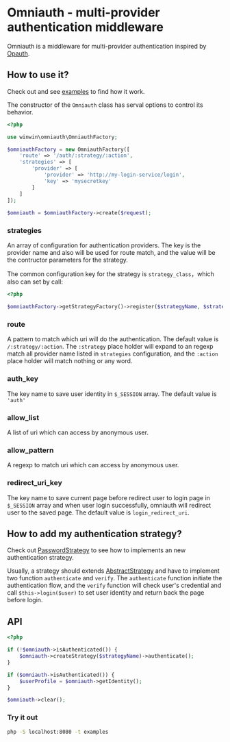 # Omniauth - multi-provider authentication middleware

Omniauth is a middleware for multi-provider authentication inspired by [Opauth](http://opauth.org).

## How to use it?

Check out and see [examples](examples/index.php) to find how it work.

The constructor of the `Omniauth` class has serval options to control its behavior.

```php
<?php

use winwin\omniauth\OmniauthFactory;

$omniauthFactory = new OmniauthFactory([
    'route' => '/auth/:strategy/:action',
    'strategies' => [
        'provider' => [
            'provider' => 'http://my-login-service/login',
            'key' => 'mysecretkey'
        ]
    ]
]);
    
$omniauth = $omniauthFactory->create($request);
```

### strategies

An array of configuration for authentication providers.
The key is the provider name and also will be used for route match,
and the value will be the contructor parameters for the strategy.

The common configuration key for the strategy is `strategy_class`，which also can set
by call:

```php
<?php

$omniauthFactory->getStrategyFactory()->register($strategyName, $strategyClass);
```

### route

A pattern to match which uri will do the authentication.
The default value is `/:strategy/:action`. The `:strategy` place holder
will expand to an regexp match all provider name listed in `strategies` configuration,
and the `:action` place holder will match nothing or any word.

### auth_key

The key name to save user identity in `$_SESSION` array. The default value is `'auth'`

### allow_list

A list of uri which can access by anonymous user.

### allow_pattern

A regexp to match uri which can access by anonymous user.

### redirect_uri_key

The key name to save current page before redirect user to login page in `$_SESSION` array and when user login successfully,
omniauth will redirect user to the saved page.
The default value is `login_redirect_uri`.

## How to add my authentication strategy?

Check out [PasswordStrategy](tests/strategies/PasswordStrategy.php) to see how to implements an new authentication strategy.

Usually, a strategy should extends [AbstractStrategy](src/AbstractStrategy.php) and have to implement two function `authenticate` and `verify`.
The `authenticate` function initiate the authentication flow,
and the `verify` function will check user's credential and call `$this->login($user)` to set user identity and return back the page before login.

## API

```php
<?php

if (!$omniauth->isAuthenticated()) {
    $omniauth->createStrategy($strategyName)->authenticate();
}

if ($omniauth->isAuthenticated()) {
    $userProfile = $omniauth->getIdentity();
}

$omniauth->clear();
```
### Try it out

```bash
php -S localhost:8080 -t examples
```
